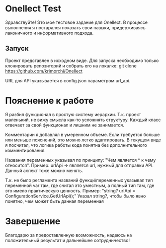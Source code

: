 # Onellect Test

Здравствуйте! Это мое тестовое задание для Onellect. В процессе выполнения я постарался показать свои навыки, придерживаясь лаконичного и информативного подхода.

## Запуск

Проект представлен в исходном виде. Для запуска необходимо только клонировать репозиторий и собрать его на локалке:
   git clone https://github.com/krimorchi/Onellect

URL для API указывается в config.json параметром url_api.

# Пояснение к работе

Я разбил функционал в простую систему иерархии. Т.к. проект маленький, не вижу смысла как-то усложнять структуру. Каждый класс отвечает за свой функционал и лишним не занимается. 

Комментарии я добавлял в умеренном объеме. Если требуется больше или меньше пояснений, это можно легко адаптировать. В текущем виде я посчитал, что логика работы кода понятна без дополнительного комментирования.

Названия переменных указывал по принципу:
"Чем является * к чему относится". Пример: urlApi => является url, нужный для отправки API. Данный аспект тоже можно менять.

Т.к. не было регламента названий функци\переменных указывал тип переменной var там, где считал это уместным, а полный тип там, где это имело практическую ценность. 
Пример:
"string? urlApi = ConfigurationService.GetUrlApi();" Указал string?, чтобы было явно понятно, чем может быть данная переменная

# Завершение

Благодарю за предоставленную возможность, надеюсь на положительный результат и дальнейшее сотрудничество!

